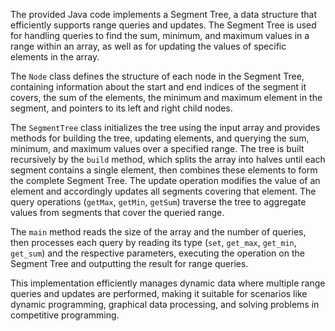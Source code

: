 The provided Java code implements a Segment Tree, a data structure that efficiently supports range queries and updates. The Segment Tree is used for handling queries to find the sum, minimum, and maximum values in a range within an array, as well as for updating the values of specific elements in the array.

The `Node` class defines the structure of each node in the Segment Tree, containing information about the start and end indices of the segment it covers, the sum of the elements, the minimum and maximum element in the segment, and pointers to its left and right child nodes.

The `SegmentTree` class initializes the tree using the input array and provides methods for building the tree, updating elements, and querying the sum, minimum, and maximum values over a specified range. The tree is built recursively by the `build` method, which splits the array into halves until each segment contains a single element, then combines these elements to form the complete Segment Tree. The update operation modifies the value of an element and accordingly updates all segments covering that element. The query operations (`getMax`, `getMin`, `getSum`) traverse the tree to aggregate values from segments that cover the queried range.

The `main` method reads the size of the array and the number of queries, then processes each query by reading its type (`set`, `get_max`, `get_min`, `get_sum`) and the respective parameters, executing the operation on the Segment Tree and outputting the result for range queries.

This implementation efficiently manages dynamic data where multiple range queries and updates are performed, making it suitable for scenarios like dynamic programming, graphical data processing, and solving problems in competitive programming.
